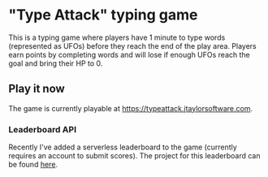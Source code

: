 # "Type Attack" typing game

This is a typing game where players have 1 minute to type words (represented as UFOs) before they reach the end of the play area. Players earn points by completing words and will lose if enough UFOs reach the goal and bring their HP to 0.

## Play it now

The game is currently playable at https://typeattack.jtaylorsoftware.com.

### Leaderboard API

Recently I've added a serverless leaderboard to the game (currently requires an account to submit scores). The project for this leaderboard can be found [here](https://github.com/jtaylorsoftware/game-services).

